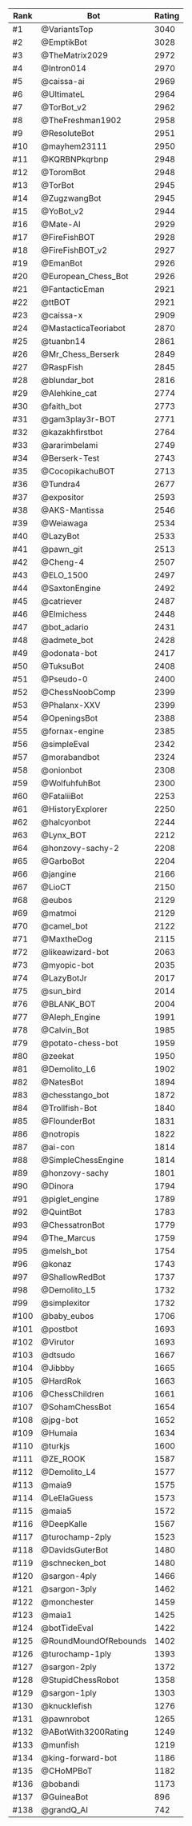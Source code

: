 Rank|Bot|Rating
---|---|---
#1|@VariantsTop|3040
#2|@EmptikBot|3028
#3|@TheMatrix2029|2972
#4|@Intron014|2970
#5|@caissa-ai|2969
#6|@UltimateL|2964
#7|@TorBot_v2|2962
#8|@TheFreshman1902|2958
#9|@ResoluteBot|2951
#10|@mayhem23111|2950
#11|@KQRBNPkqrbnp|2948
#12|@ToromBot|2948
#13|@TorBot|2945
#14|@ZugzwangBot|2945
#15|@YoBot_v2|2944
#16|@Mate-AI|2929
#17|@FireFishBOT|2928
#18|@FireFishBOT_v2|2927
#19|@EmanBot|2926
#20|@European_Chess_Bot|2926
#21|@FantacticEman|2921
#22|@ttBOT|2921
#23|@caissa-x|2909
#24|@MastacticaTeoriabot|2870
#25|@tuanbn14|2861
#26|@Mr_Chess_Berserk|2849
#27|@RaspFish|2845
#28|@blundar_bot|2816
#29|@Alehkine_cat|2774
#30|@faith_bot|2773
#31|@gam3play3r-BOT|2771
#32|@kazakhfirstbot|2764
#33|@ararimbelami|2749
#34|@Berserk-Test|2743
#35|@CocopikachuBOT|2713
#36|@Tundra4|2677
#37|@expositor|2593
#38|@AKS-Mantissa|2546
#39|@Weiawaga|2534
#40|@LazyBot|2533
#41|@pawn_git|2513
#42|@Cheng-4|2507
#43|@ELO_1500|2497
#44|@SaxtonEngine|2492
#45|@catriever|2487
#46|@Elmichess|2448
#47|@bot_adario|2431
#48|@admete_bot|2428
#49|@odonata-bot|2417
#50|@TuksuBot|2408
#51|@Pseudo-0|2400
#52|@ChessNoobComp|2399
#53|@Phalanx-XXV|2399
#54|@OpeningsBot|2388
#55|@fornax-engine|2385
#56|@simpleEval|2342
#57|@morabandbot|2324
#58|@onionbot|2308
#59|@WolfuhfuhBot|2300
#60|@FataliiBot|2253
#61|@HistoryExplorer|2250
#62|@halcyonbot|2244
#63|@Lynx_BOT|2212
#64|@honzovy-sachy-2|2208
#65|@GarboBot|2204
#66|@jangine|2166
#67|@LioCT|2150
#68|@eubos|2129
#69|@matmoi|2129
#70|@camel_bot|2122
#71|@MaxtheDog|2115
#72|@likeawizard-bot|2063
#73|@myopic-bot|2035
#74|@LazyBotJr|2017
#75|@sun_bird|2014
#76|@BLANK_BOT|2004
#77|@Aleph_Engine|1991
#78|@Calvin_Bot|1985
#79|@potato-chess-bot|1959
#80|@zeekat|1950
#81|@Demolito_L6|1902
#82|@NatesBot|1894
#83|@chesstango_bot|1872
#84|@Trollfish-Bot|1840
#85|@FlounderBot|1831
#86|@notropis|1822
#87|@ai-con|1814
#88|@SimpleChessEngine|1814
#89|@honzovy-sachy|1801
#90|@Dinora|1794
#91|@piglet_engine|1789
#92|@QuintBot|1783
#93|@ChessatronBot|1779
#94|@The_Marcus|1759
#95|@melsh_bot|1754
#96|@konaz|1743
#97|@ShallowRedBot|1737
#98|@Demolito_L5|1732
#99|@simplexitor|1732
#100|@baby_eubos|1706
#101|@postbot|1693
#102|@Virutor|1693
#103|@dtsudo|1667
#104|@Jibbby|1665
#105|@HardRok|1663
#106|@ChessChildren|1661
#107|@SohamChessBot|1654
#108|@jpg-bot|1652
#109|@Humaia|1634
#110|@turkjs|1600
#111|@ZE_ROOK|1587
#112|@Demolito_L4|1577
#113|@maia9|1575
#114|@LeElaGuess|1573
#115|@maia5|1572
#116|@DeepKalle|1567
#117|@turochamp-2ply|1523
#118|@DavidsGuterBot|1480
#119|@schnecken_bot|1480
#120|@sargon-4ply|1466
#121|@sargon-3ply|1462
#122|@monchester|1459
#123|@maia1|1425
#124|@botTideEval|1422
#125|@RoundMoundOfRebounds|1402
#126|@turochamp-1ply|1393
#127|@sargon-2ply|1372
#128|@StupidChessRobot|1358
#129|@sargon-1ply|1303
#130|@knucklefish|1276
#131|@pawnrobot|1265
#132|@ABotWith3200Rating|1249
#133|@munfish|1219
#134|@king-forward-bot|1186
#135|@CHoMPBoT|1182
#136|@bobandi|1173
#137|@GuineaBot|896
#138|@grandQ_AI|742
